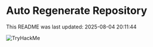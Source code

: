 # Auto Regenerate Repository

This README was last updated: 2025-08-04 20:11:44

 ![TryHackMe](https://tryhackme.com/badge/533634)